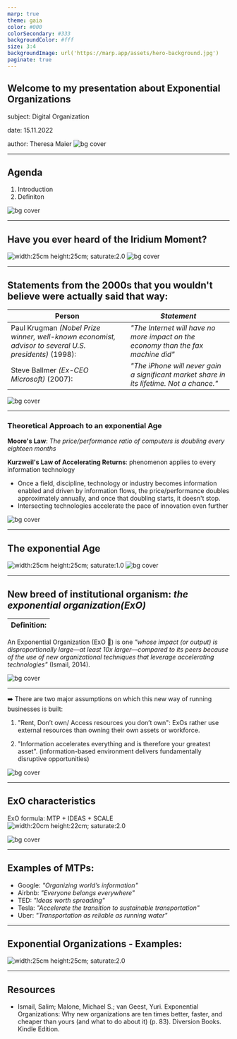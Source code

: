 ```yaml
---
marp: true
theme: gaia
color: #000
colorSecondary: #333
backgroundColor: #fff
size: 3:4 
backgroundImage: url('https://marp.app/assets/hero-background.jpg')
paginate: true
---
```



## Welcome to my presentation about Exponential Organizations

subject: Digital Organization 

date: 15.11.2022

author: Theresa Maier 
![bg cover](Background_16.9.jpg)

---
## Agenda
1. Introduction
2. Definiton

![bg cover](Background_16.9.jpg)

---

## Have you ever heard of the Iridium Moment? 
![width:25cm height:25cm; saturate:2.0](Iridium_Google_ExO-16.9.jpg)
![bg cover](Background_16.9.jpg)


---
## Statements from the 2000s that you wouldn't believe were actually said that way:

|Person| *Statement*|
 --------------------------------------------------------------|-----------------| 
 | Paul Krugman *(Nobel Prize winner, well-known economist, advisor to several U.S. presidents)* (1998): | *"The Internet will have no more impact on the economy than the fax machine did"* | 
 |Steve Ballmer *(Ex-CEO Microsoft)* (2007):| *"The iPhone will never gain a significant market share in its lifetime. Not a chance."*|


![bg cover](Background_16.9.jpg)

 ---
### Theoretical Approach to an exponential Age

**Moore's Law**: *The price/performance ratio of computers is doubling every eighteen months*

**Kurzweil's Law of Accelerating Returns**: phenomenon applies to every information technology
* Once a field, discipline, technology or industry becomes information enabled and driven by information flows, the price/performance doubles approximately annually, and once that doubling starts, it doesn't stop.
* Intersecting technologies accelerate the pace of innovation even further

![bg cover](Background_16.9.jpg)

---

## The exponential Age 
![width:25cm height:25cm; saturate:1.0](New_Age.jpg)
![bg cover](Background_16.9.jpg)

---

## New breed of institutional organism: *the exponential organization(ExO)*

| Definition:|
|--|
An Exponential Organization (ExO :rocket:) is one *"whose impact (or output) is disproportionally large—at least 10x larger—compared to its peers because of the use of new organizational techniques that leverage accelerating technologies"* (Ismail, 2014). 

![bg cover](Background_16.9.jpg)

--- 
➡️ There are two major assumptions on which this new way of running businesses is built:

1. "Rent, Don’t own/ Access resources you don’t own": ExOs rather use external resources than owning their own assets or workforce.

2. "Information accelerates everything and is therefore your greatest asset". (information-based environment delivers fundamentally disruptive opportunities)

![bg cover](Background_16.9.jpg)

---

## ExO characteristics 
ExO formula: MTP + IDEAS + SCALE
![width:20cm height:22cm; saturate:2.0](brain_hemispheres_ExO_attributes_metaphor.png)

![bg cover](Background_16.9.jpg) 

---

## Examples of MTPs: 
- Google: *"Organizing world’s information"*
- Airbnb: *"Everyone belongs everywhere"*
- TED: *"Ideas worth spreading"*
- Tesla: *"Accelerate the transition to sustainable transportation"*
- Uber: *"Transportation as reliable as running water"*

---
## Exponential Organizations - Examples:

![width:25cm height:25cm; saturate:2.0](ExO-Award1.jpg)

---

## Resources
* Ismail, Salim; Malone, Michael S.; van Geest, Yuri. Exponential Organizations: Why new organizations are ten times better, faster, and cheaper than yours (and what to do about it) (p. 83). Diversion Books. Kindle Edition. 